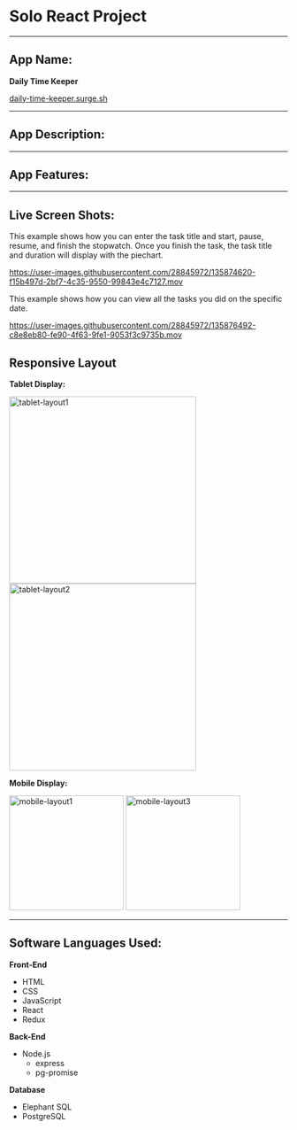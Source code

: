 # Solo React Project #

__________________________________________________

## App Name: ## 

**Daily Time Keeper**

[daily-time-keeper.surge.sh](http://daily-time-keeper.surge.sh)

__________________________________________________

## App Description:


__________________________________________________

## App Features: ##

__________________________________________________
## Live Screen Shots: ##

This example shows how you can enter the task title and start, pause, resume, and finish the stopwatch. Once you finish the task, the task title and duration will display with the piechart.

https://user-images.githubusercontent.com/28845972/135874620-f15b497d-2bf7-4c35-9550-99843e4c7127.mov



This example shows how you can view all the tasks you did on the specific date.


https://user-images.githubusercontent.com/28845972/135876492-c8e8eb80-fe90-4f63-9fe1-9053f3c9735b.mov



## Responsive Layout ##

**Tablet Display:**

<img width="338" alt="tablet-layout1" src="https://user-images.githubusercontent.com/28845972/135883994-25f042f7-f6ad-4d9d-8283-fcb8aed74c2b.png"> <img width="338" alt="tablet-layout2" src="https://user-images.githubusercontent.com/28845972/135884033-cc59598f-4ffe-4811-83e9-66a84e82eaa5.png">


**Mobile Display:**

<img width="207" alt="mobile-layout1" src="https://user-images.githubusercontent.com/28845972/135884121-adfd6925-158a-48a6-981d-66420224cf8b.png"> <img width="207" alt="mobile-layout3" src="https://user-images.githubusercontent.com/28845972/135884144-44036ff3-7062-45bb-86e5-127659e49499.png">


__________________________________________________

## Software Languages Used: ##
**Front-End**     

- HTML
- CSS
- JavaScript
- React
- Redux

  
 **Back-End**

- Node.js
  - express
  - pg-promise
 
**Database**

- Elephant SQL
- PostgreSQL
